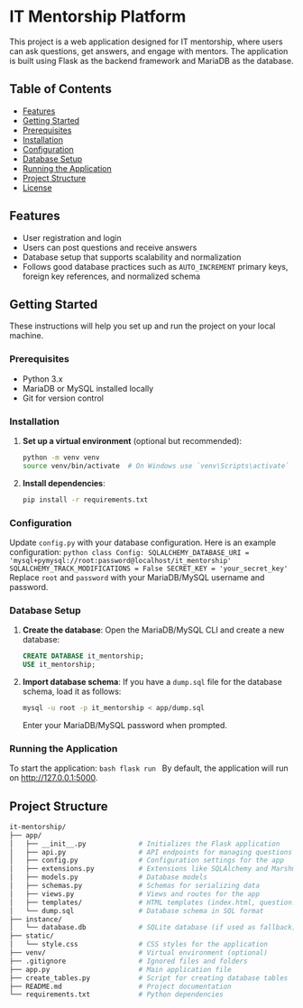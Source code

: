 # IT Mentorship Platform

This project is a web application designed for IT mentorship, where users can ask questions, get answers, and engage with mentors. The application is built using Flask as the backend framework and MariaDB as the database.

## Table of Contents
- [Features](#features)
- [Getting Started](#getting-started)
- [Prerequisites](#prerequisites)
- [Installation](#installation)
- [Configuration](#configuration)
- [Database Setup](#database-setup)
- [Running the Application](#running-the-application)
- [Project Structure](#project-structure)
- [License](#license)

## Features
- User registration and login
- Users can post questions and receive answers
- Database setup that supports scalability and normalization
- Follows good database practices such as `AUTO_INCREMENT` primary keys, foreign key references, and normalized schema

## Getting Started
These instructions will help you set up and run the project on your local machine.

### Prerequisites
- Python 3.x
- MariaDB or MySQL installed locally
- Git for version control

### Installation
1. **Set up a virtual environment** (optional but recommended):
    ```bash
    python -m venv venv
    source venv/bin/activate  # On Windows use `venv\Scripts\activate`
    ```

2. **Install dependencies**:
    ```bash
    pip install -r requirements.txt
    ```

### Configuration
Update `config.py` with your database configuration. Here is an example configuration:
    ```python
    class Config:
        SQLALCHEMY_DATABASE_URI = 'mysql+pymysql://root:password@localhost/it_mentorship'
        SQLALCHEMY_TRACK_MODIFICATIONS = False
        SECRET_KEY = 'your_secret_key'
    ```
Replace `root` and `password` with your MariaDB/MySQL username and password.

### Database Setup
1. **Create the database**:
   Open the MariaDB/MySQL CLI and create a new database:
    ```sql
    CREATE DATABASE it_mentorship;
    USE it_mentorship;
    ```

2. **Import database schema**:
   If you have a `dump.sql` file for the database schema, load it as follows:
    ```bash
    mysql -u root -p it_mentorship < app/dump.sql
    ```
   Enter your MariaDB/MySQL password when prompted.

### Running the Application
To start the application:
    ```bash
    flask run
    ```
By default, the application will run on http://127.0.0.1:5000.

## Project Structure
```graphql
it-mentorship/
├── app/
│   ├── __init__.py             # Initializes the Flask application
│   ├── api.py                  # API endpoints for managing questions and answers
│   ├── config.py               # Configuration settings for the app
│   ├── extensions.py           # Extensions like SQLAlchemy and Marshmallow
│   ├── models.py               # Database models
│   ├── schemas.py              # Schemas for serializing data
│   ├── views.py                # Views and routes for the app
│   ├── templates/              # HTML templates (index.html, question.html, etc.)
│   └── dump.sql                # Database schema in SQL format
├── instance/
│   └── database.db             # SQLite database (if used as fallback)
├── static/
│   └── style.css               # CSS styles for the application
├── venv/                       # Virtual environment (optional)
├── .gitignore                  # Ignored files and folders
├── app.py                      # Main application file
├── create_tables.py            # Script for creating database tables
├── README.md                   # Project documentation
└── requirements.txt            # Python dependencies
